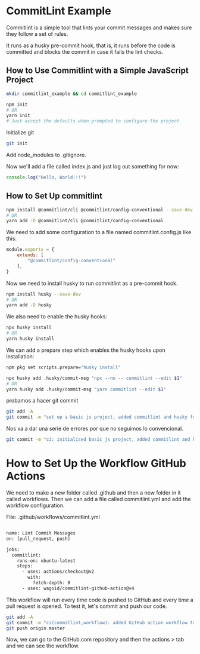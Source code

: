 # CommitLint Example

Commitlint is a simple tool that lints your commit messages and makes sure they follow a set of rules.

It runs as a husky pre-commit hook, that is, it runs before the code is committed and blocks the commit in case it fails the lint checks.

## How to Use Commitlint with a Simple JavaScript Project

```bash
mkdir commitlint_example && cd commitlint_example

npm init
# OR
yarn init
# Just accept the defaults when prompted to configure the project
```

Initialize git

```bash
git init
```

Add node_modules to .gitignore.

Now we'll add a file called index.js and just log out something for now:

```js
console.log("Hello, World!!!")
```

## How to Set Up commitlint

```bash
npm install @commitlint/cli @commitlint/config-conventional --save-dev
# OR
yarn add -D @commitlint/cli @commitlint/config-conventional
```

We need to add some configuration to a file named commitlint.config.js like this:

```js
module.exports = {
    extends: [
        "@commitlint/config-conventional"
    ],
}
```

Now we need to install husky to run commitlint as a pre-commit hook.

```bash
npm install husky --save-dev
# OR
yarn add -D husky
```

We also need to enable the husky hooks:

```bash
npx husky install
# OR
yarn husky install
```
We can add a prepare step which enables the husky hooks upon installation:

```bash
npm pkg set scripts.prepare="husky install"
```

```bash
npx husky add .husky/commit-msg "npx --no -- commitlint --edit $1"
# OR
yarn husky add .husky/commit-msg "yarn commitlint --edit $1"
```

probamos a hacer git commit

```bash
git add -A
git commit -m "set up a basic js project, added commitlint and husky for liniting commit messages"
```

Nos va a dar una serie de errores por que no seguimos lo convencional.

```bash
git commit -m "ci: initialised basic js project, added commitlint and husky to lint commit messages"
```

# How to Set Up the Workflow GitHub Actions

We need to make a new folder called .github and then a new folder in it called workflows. Then we can add a file called commitlint.yml and add the workflow configuration.

File:  .github/workflows/commitlint.yml

```bash

name: Lint Commit Messages
on: [pull_request, push]

jobs:
  commitlint:
    runs-on: ubuntu-latest
    steps:
      - uses: actions/checkout@v2
        with:
          fetch-depth: 0
      - uses: wagoid/commitlint-github-action@v4
```

This workflow will run every time code is pushed to GitHub and every time a pull request is opened. To test it, let's commit and push our code.

```bash
git add -A
git commit -m "ci(commitlint,workflow): added GitHub action workflow to run commitlint on push and pr"
git push origin master
```

Now, we can go to the GitHub.com repository and then the actions > tab and we can see the workflow.
